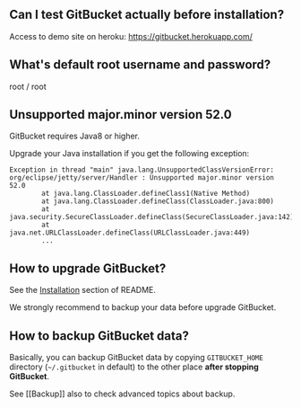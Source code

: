 ## Can I test GitBucket actually before installation?

Access to demo site on heroku: https://gitbucket.herokuapp.com/

## What's default root username and password?

root / root

## Unsupported major.minor version 52.0

GitBucket requires Java8 or higher.

Upgrade your Java installation if you get the following exception:

```
Exception in thread "main" java.lang.UnsupportedClassVersionError: org/eclipse/jetty/server/Handler : Unsupported major.minor version 52.0
        at java.lang.ClassLoader.defineClass1(Native Method)
        at java.lang.ClassLoader.defineClass(ClassLoader.java:800)
        at java.security.SecureClassLoader.defineClass(SecureClassLoader.java:142)
        at java.net.URLClassLoader.defineClass(URLClassLoader.java:449)
        ...
```

## How to upgrade GitBucket?

See the [Installation](https://github.com/gitbucket/gitbucket#installation) section of README. 

We strongly recommend to backup your data before upgrade GitBucket.

## How to backup GitBucket data?

Basically, you can backup GitBucket data by copying `GITBUCKET_HOME` directory (`~/.gitbucket` in default) to the other place **after stopping GitBucket**.

See [[Backup]] also to check advanced topics about backup.